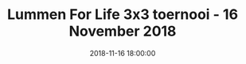 ---
layout: album
title: Lummen For Life 3x3 toernooi - 16 November 2018
description: Lummen For Life 3x3, 16 November 2018.
date: 2018-11-16 18:00:00
cover: /albums/2018-11-16-Lummen-for-Life/thumbnails/DSC_0059.jpg
pagination: 
  enabled: true
  images: true
  imageLayout: image
  itemsPerPage: 128
---